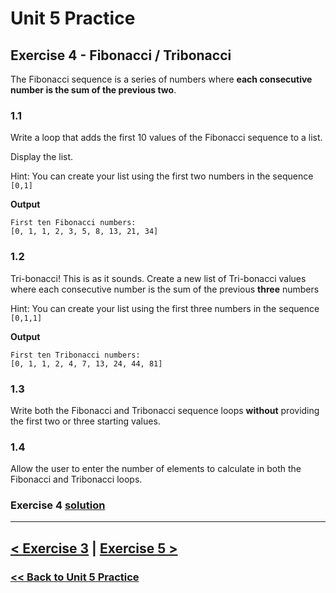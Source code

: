 # Unit 5 Practice

## **Exercise 4 - Fibonacci / Tribonacci**

The Fibonacci sequence is a series of numbers where **each consecutive number is the sum of the previous two**.

### **1.1**

Write a loop that adds the first 10 values of the Fibonacci sequence to a list.

Display the list.

Hint: You can create your list using the first two numbers in the sequence `[0,1]`

**Output**

    First ten Fibonacci numbers:
    [0, 1, 1, 2, 3, 5, 8, 13, 21, 34]

### **1.2**

Tri-bonacci! This is as it sounds. Create a new list of Tri-bonacci values where each consecutive number is the sum of the previous **three** numbers

Hint: You can create your list using the first three numbers in the sequence `[0,1,1]`

**Output**

    First ten Tribonacci numbers:
    [0, 1, 1, 2, 4, 7, 13, 24, 44, 81]

### **1.3**

Write both the Fibonacci and Tribonacci sequence loops **without** providing the first two or three starting values.

### **1.4**

Allow the user to enter the number of elements to calculate in both the Fibonacci and Tribonacci loops.

### Exercise 4 [solution](./solutions/exercise_4_solution.md)

---

## [< Exercise 3](exercise_3.md) | [Exercise 5 >](exercise_5.md)

### [<< Back to Unit 5 Practice](/practice/unit_5/)